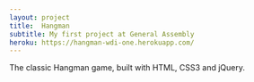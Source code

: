 ```yaml
---
layout: project
title:  Hangman
subtitle: My first project at General Assembly
heroku: https://hangman-wdi-one.herokuapp.com/
---
```

The classic Hangman game, built with HTML, CSS3 and jQuery.

